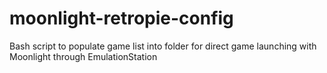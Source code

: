 # moonlight-retropie-config
Bash script to populate game list into folder for direct game launching with Moonlight through EmulationStation
